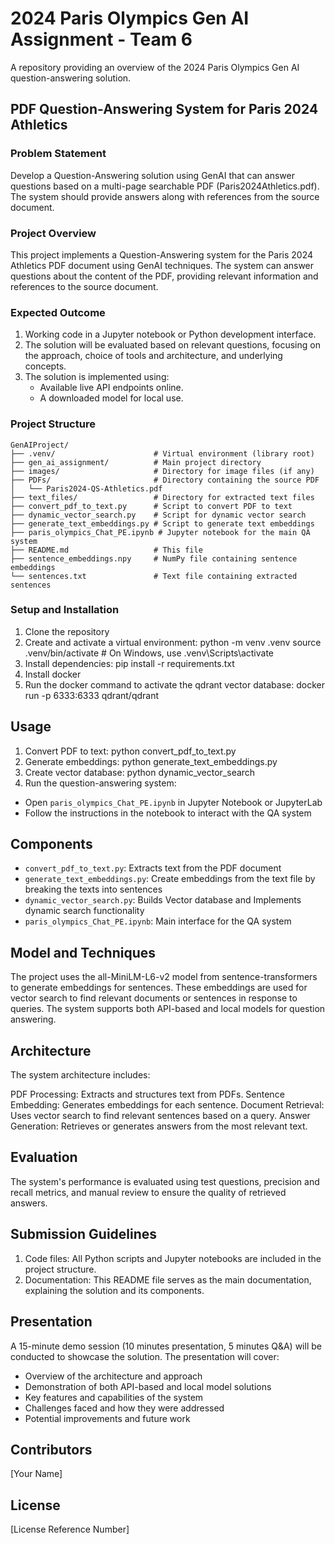 # 2024 Paris Olympics Gen AI Assignment - Team 6
A repository providing an overview of the 2024 Paris Olympics Gen AI question-answering solution.

## PDF Question-Answering System for Paris 2024 Athletics

### Problem Statement

Develop a Question-Answering solution using GenAI that can answer questions based on a multi-page searchable PDF (Paris2024Athletics.pdf). The system should provide answers along with references from the source document.

### Project Overview

This project implements a Question-Answering system for the Paris 2024 Athletics PDF document using GenAI techniques. The system can answer questions about the content of the PDF, providing relevant information and references to the source document.

### Expected Outcome

1. Working code in a Jupyter notebook or Python development interface.
2. The solution will be evaluated based on relevant questions, focusing on the approach, choice of tools and architecture, and underlying concepts.
3. The solution is implemented using:
   - Available live API endpoints online.
   - A downloaded model for local use.

### Project Structure

```plaintext
GenAIProject/
├── .venv/                      # Virtual environment (library root)
├── gen_ai_assignment/          # Main project directory
├── images/                     # Directory for image files (if any)
├── PDFs/                       # Directory containing the source PDF
│   └── Paris2024-QS-Athletics.pdf
├── text_files/                 # Directory for extracted text files
├── convert_pdf_to_text.py      # Script to convert PDF to text
├── dynamic_vector_search.py    # Script for dynamic vector search
├── generate_text_embeddings.py # Script to generate text embeddings
├── paris_olympics_Chat_PE.ipynb # Jupyter notebook for the main QA system
├── README.md                   # This file
├── sentence_embeddings.npy     # NumPy file containing sentence embeddings
└── sentences.txt               # Text file containing extracted sentences
```

### Setup and Installation

1. Clone the repository
2. Create and activate a virtual environment: python -m venv .venv
source .venv/bin/activate  # On Windows, use .venv\Scripts\activate
3. Install dependencies: pip install -r requirements.txt
4. Install docker
5. Run the docker command to activate the qdrant vector database: docker run -p 6333:6333 qdrant/qdrant

## Usage

1. Convert PDF to text: 
python convert_pdf_to_text.py
2. Generate embeddings:
python generate_text_embeddings.py 
3. Create vector database:
python dynamic_vector_search
4. Run the question-answering system:
- Open `paris_olympics_Chat_PE.ipynb` in Jupyter Notebook or JupyterLab
- Follow the instructions in the notebook to interact with the QA system

## Components

- `convert_pdf_to_text.py`: Extracts text from the PDF document
- `generate_text_embeddings.py`: Create embeddings from the text file by breaking the texts into sentences
- `dynamic_vector_search.py`: Builds Vector database and Implements dynamic search functionality
- `paris_olympics_Chat_PE.ipynb`: Main interface for the QA system

## Model and Techniques

The project uses the all-MiniLM-L6-v2 model from sentence-transformers to generate embeddings for sentences. These embeddings are used for vector search to find relevant documents or sentences in response to queries. The system supports both API-based and local models for question answering.

## Architecture

The system architecture includes:

PDF Processing: Extracts and structures text from PDFs.
Sentence Embedding: Generates embeddings for each sentence.
Document Retrieval: Uses vector search to find relevant sentences based on a query.
Answer Generation: Retrieves or generates answers from the most relevant text.

## Evaluation

The system's performance is evaluated using test questions, precision and recall metrics, and manual review to ensure the quality of retrieved answers.

## Submission Guidelines

1. Code files: All Python scripts and Jupyter notebooks are included in the project structure.
2. Documentation: This README file serves as the main documentation, explaining the solution and its components.

## Presentation

A 15-minute demo session (10 minutes presentation, 5 minutes Q&A) will be conducted to showcase the solution. The presentation will cover:
- Overview of the architecture and approach
- Demonstration of both API-based and local model solutions
- Key features and capabilities of the system
- Challenges faced and how they were addressed
- Potential improvements and future work

## Contributors

[Your Name]

## License

[License Reference Number]
